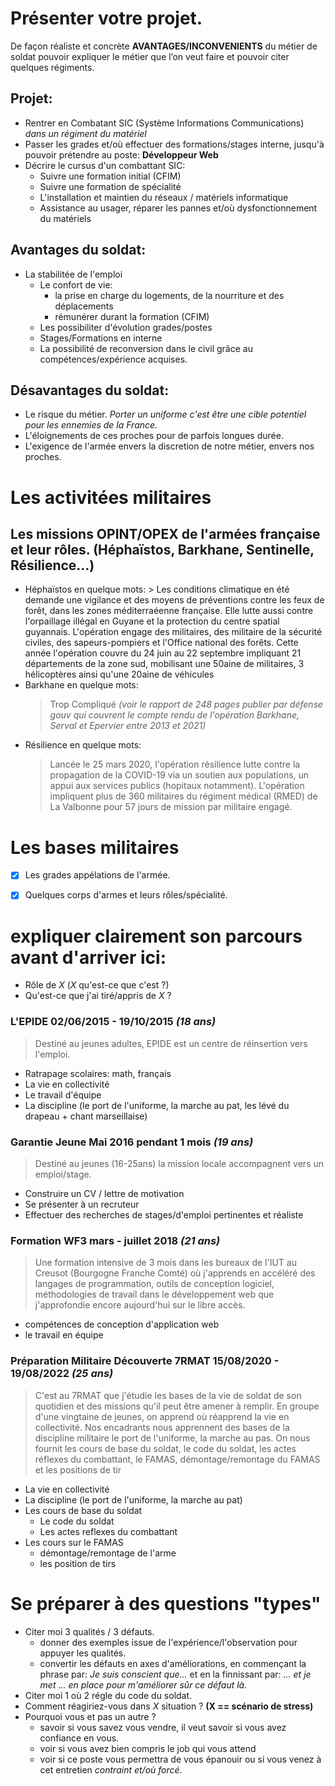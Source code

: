 # Présenter votre projet.

De façon réaliste et concrète
**AVANTAGES/INCONVENIENTS** du métier de soldat
pouvoir expliquer le métier que l’on veut faire et pouvoir citer quelques régiments.

## Projet:
- Rentrer en Combatant SIC (Système Informations Communications) *dans un régiment du matériel*
- Passer les grades et/où effectuer des formations/stages interne, jusqu'à pouvoir prétendre au poste: **Développeur Web**
- Décrire le cursus d'un combattant SIC:
  - Suivre une formation initial (CFIM)
  - Suivre une formation de spécialité
  - L'installation et maintien du réseaux / matériels informatique
  - Assistance au usager, réparer les pannes et/où dysfonctionnement du matériels

## Avantages du soldat:
  - La stabilitée de l'emploi
    - Le confort de vie:
        - la prise en charge du logements, de la nourriture et des déplacements
        - rémunérer durant la formation (CFIM)
    - Les possibiliter d'évolution grades/postes
    - Stages/Formations en interne
    - La possibilité de reconversion dans le civil grâce au compétences/expérience acquises.

## Désavantages du soldat:
  - Le risque du métier. *Porter un uniforme c'est être une cible potentiel pour les ennemies de la France.*
  - L'éloignements de ces proches pour de parfois longues durée.
  - L'exigence de l'armée envers la discretion de notre métier, envers nos proches.


# Les activitées militaires

## Les missions OPINT/OPEX de l'armées française et leur rôles. (Héphaïstos, Barkhane, Sentinelle, Résilience...)
    
  - Héphaïstos en quelque mots:
        > Les conditions climatique en été demande une vigilance et des moyens de préventions contre les feux de forêt,
        dans les zones méditerraéenne française.
        Elle lutte aussi contre l'orpaillage illégal en Guyane et la protection du centre spatial guyannais.
        L'opération engage des militaires, des militaire de la sécurité civiles, des sapeurs-pompiers et l'Office national des forêts.
        Cette année l'opération couvre du 24 juin au 22 septembre impliquant 21 départements de la zone sud,
        mobilisant une 50aine de militaires, 3 hélicoptères ainsi qu'une 20aine de véhicules
  - Barkhane en quelque mots:
      > Trop Compliqué *(voir le rapport de 248 pages publier par défense gouv qui couvrent le compte rendu de l'opération Barkhane, Serval et Epervier entre 2013 et 2021)*
  - Résilience en quelque mots:
      > Lancée le 25 mars 2020, l'opération résilience lutte contre la propagation de la COVID-19 via un soutien aux populations, un appui aux services publics (hopitaux notamment).
      L'opération impliquent plus de 360 militaires du régiment médical (RMED) de La Valbonne pour 57 jours de mission par militaire engagé.

# Les bases militaires

- [x] Les grades appélations de l'armée.
- [x] Quelques corps d'armes et leurs rôles/spécialité.


# expliquer clairement son parcours avant d'arriver ici:

- Rôle de *X* (*X* qu'est-ce que c'est ?)
- Qu'est-ce que j'ai tiré/appris de *X* ?

### L'EPIDE **02/06/2015 - 19/10/2015** *(18 ans)*
  > Destiné au jeunes adultes, EPIDE est un centre de réinsertion vers l'emploi.
  - Ratrapage scolaires: math, français
  - La vie en collectivité
  - Le travail d'équipe
  - La discipline (le port de l'uniforme, la marche au pat, les lévé du drapeau + chant marseillaise)

### Garantie Jeune **Mai 2016 pendant 1 mois** *(19 ans)*
  > Destiné au jeunes (16-25ans) la mission locale accompagnent vers un emploi/stage.
  - Construire un CV / lettre de motivation
  - Se présenter à un recruteur
  - Effectuer des recherches de stages/d'emploi pertinentes et réaliste

### Formation WF3 **mars - juillet 2018** *(21 ans)*
  > Une formation intensive de 3 mois dans les bureaux de l'IUT au Creusot
  (Bourgogne Franche Comté) où j'apprends en accéléré des langages de
  programmation, outils de conception logiciel, méthodologies de travail dans le
  développement web que j'approfondie encore aujourd'hui sur le libre accès.
  - compétences de conception d'application web
  - le travail en équipe

### Préparation Militaire Découverte 7RMAT **15/08/2020 - 19/08/2022** *(25 ans)*
  > C'est au 7RMAT que j'étudie les bases de la vie de soldat de son quotidien et
  des missions qu'il peut être amener à remplir.
  En groupe d'une vingtaine de jeunes, on apprend où réapprend la vie en
  collectivité.
  Nos encadrants nous apprennent des bases de la discipline militaire le port de
  l'uniforme, la marche au pas.
  On nous fournit les cours de base du soldat, le code du soldat, les actes réflexes
  du combattant, le FAMAS, démontage/remontage du FAMAS et les positions de
  tir
  - La vie en collectivité
  - La discipline (le port de l'uniforme, la marche au pat)
  - Les cours de base du soldat
    - Le code du soldat
    - Les actes reflexes du combattant
  - Les cours sur le FAMAS
    - démontage/remontage de l'arme
    - les position de tirs

# Se préparer à des questions "types"

- Citer moi 3 qualités / 3 défauts.
    - donner des exemples issue de l'expérience/l'observation pour appuyer les qualités.
    - convertir les défauts en axes d'améliorations, en commençant la phrase par: *Je suis conscient que...*
    et en la finnissant par: *... et je met ... en place pour m'améliorer sûr ce défaut là.*
- Citer moi 1 où 2 régle du code du soldat.
- Comment réagiriez-vous dans *X* situation ? **(X == scénario de stress)**
- Pourquoi vous et pas un autre ?
  - savoir si vous savez vous vendre, il veut savoir si vous avez confiance en vous.
  - voir si vous avez bien compris le job qui vous attend
  - voir si ce poste vous permettra de vous épanouir ou si vous venez à cet entretien *contraint et/où forcé*.
